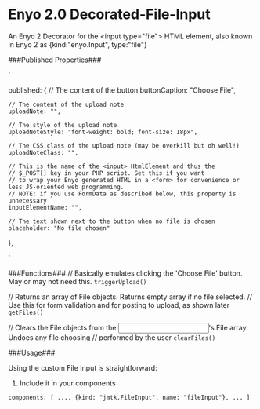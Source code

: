Enyo 2.0 Decorated-File-Input
=============================

An Enyo 2 Decorator for the &lt;input type="file"> HTML element, also known in Enyo 2 as {kind:"enyo.Input", type:"file"}

###Published Properties###
    
`

published: {
    // The content of the button
    buttonCaption: "Choose File",

    // The content of the upload note
    uploadNote: "",

	// The style of the upload note
    uploadNoteStyle: "font-weight: bold; font-size: 18px",
    
	// The CSS class of the upload note (may be overkill but oh well!)
    uploadNoteClass: "",
    
	// This is the name of the <input> HtmlElement and thus the
    // $_POST[] key in your PHP script. Set this if you want
    // to wrap your Enyo generated HTML in a <form> for convenience or less JS-oriented web programming.
    // NOTE: if you use FormData as described below, this property is unnecessary
    inputElementName: "",
    
	// The text shown next to the button when no file is chosen
    placeholder: "No file chosen"
},

`

###Functions###
// Basically emulates clicking the 'Choose File' button. May or may not need this.
`triggerUpload()`

// Returns an array of File objects. Returns empty array if no file selected.
// Use this for form validation and for posting to upload, as shown later
`getFiles()`

// Clears the File objects from the <input>'s File array. Undoes any file choosing
// performed by the user
`clearFiles()`

###Usage###

Using the custom File Input is straightforward:

1. Include it in your components

`components: [
    ...,
    {kind: "jmtk.FileInput", name: "fileInput"},
	...
]`
